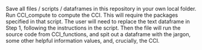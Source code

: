 Save all files / scripts / dataframes in this repository in your own local folder.
Run CCI_compute to compute the CCI. 
This will require the packages specified in that script. 
The user will need to replace the text dataframe in Step 1, following the instructions in the script.
Then the file will run the source code from CCI_functions, and spit out a dataframe with the jargon, some other helpful information values, and, crucially, the CCI. 
